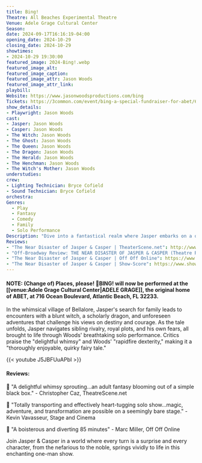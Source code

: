 ```yaml
---
title: Bing!
Theatre: All Beaches Experimental Theatre
Venue: Adele Grage Cultural Center
Season: 
date: 2024-09-17T16:16:19-04:00
opening_date: 2024-10-29
closing_date: 2024-10-29
showtimes:
- 2024-10-29 19:30:00
featured_image: 2024-Bing!.webp
featured_image_alt: 
featured_image_caption: 
featured_image_attr: Jason Woods
featured_image_attr_link: 
playbill:
Website: https://www.jasonwoodsproductions.com/bing
Tickets: https://3common.com/event/bing-a-special-fundraiser-for-abet/66e46e5c7856b4293e73d680
show_details: 
- Playwright: Jason Woods
cast:
- Jasper: Jason Woods
- Casper: Jason Woods
- The Witch: Jason Woods
- The Ghost: Jason Woods
- The Queen: Jason Woods
- The Dragon: Jason Woods
- The Herald: Jason Woods
- The Henchman: Jason Woods
- The Witch's Mother: Jason Woods
understudies:
crew:
- Lighting Technician: Bryce Cofield
- Sound Technician: Bryce Cofield
orchestra:
Genres:
  - Play
  - Fantasy
  - Comedy
  - Family
  - Solo Performance
Description: "Dive into a fantastical realm where Jasper embarks on a quest filled with magic, mystery, and a whirlwind of characters—all portrayed by the mesmerizing Jason Woods."
Reviews: 
- "The Near Disaster of Jasper & Casper | TheaterScene.net": http://www.theaterscene.net/plays/solo-plays/the-near-disaster-of-jasper-and-casper/christopher-caz/
- "Off-Broadway Review: THE NEAR DISASTER OF JASPER & CASPER (Theatre Row) | Stage and Cinema": https://stageandcinema.com/2022/09/08/near-disaster-of-jasper-casper/
- "The Near Disaster of Jasper & Casper | Off Off Online": https://www.offoffonline.com/offoffonline/2022/8/26/the-near-disaster-of-jasper-amp-casper
- "The Near Disaster of Jasper & Casper | Show-Score": https://www.show-score.com/off-broadway-shows/the-near-disaster-of-jasper-casper
---
```


#### NOTE: (Change of) Places, please! 📣BING! will now be performed at the [[venue:Adele Grage Cultural Center|ADELE GRAGE]], the original home of ABET, at 716 Ocean Boulevard, Atlantic Beach, FL 32233.

In the whimsical village of Bellalore, Jasper's search for family leads to encounters with a blunt witch, a scholarly dragon, and unforeseen adventures that challenge his views on destiny and courage. As the tale unfolds, Jasper navigates sibling rivalry, royal plots, and his own fears, all brought to life through Woods' breathtaking solo performance. Critics praise the "delightful whimsy" and Woods' "rapidfire dexterity," making it a "thoroughly enjoyable, quirky fairy tale."

{{< youtube J5JBFUuAPbI >}}

#### Reviews:

💬 "A delightful whimsy sprouting...an adult fantasy blooming out of a simple black box." - Christopher Caz, TheatreScene.net

💬 "Totally transporting and effectively heart-tugging solo show...magic, adventure, and transformation are possible on a seemingly bare stage." - Kevin Vavasseur, Stage and Cinema

💬 "A boisterous and diverting 85 minutes" - Marc Miller, Off Off Online

Join Jasper & Casper in a world where every turn is a surprise and every character, from the nefarious to the noble, springs vividly to life in this enchanting one-man show.

